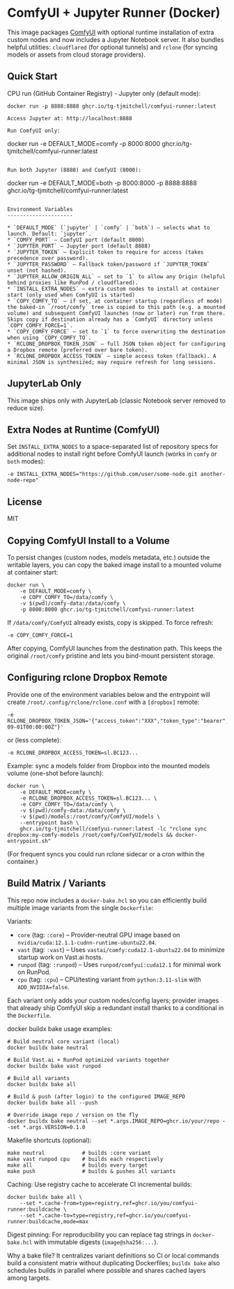 ComfyUI + Jupyter Runner (Docker)
=================================

This image packages [ComfyUI](https://github.com/comfyanonymous/ComfyUI) with optional runtime installation of extra custom nodes and now includes a Jupyter Notebook server.
It also bundles helpful utilities: `cloudflared` (for optional tunnels) and `rclone` (for syncing models or assets from cloud storage providers).

Quick Start
-----------

CPU run (GitHub Container Registry) - Jupyter only (default mode):

```
docker run -p 8888:8888 ghcr.io/tg-tjmitchell/comfyui-runner:latest

Access Jupyter at: http://localhost:8888

Run ComfyUI only:

```
docker run -e DEFAULT_MODE=comfy -p 8000:8000 ghcr.io/tg-tjmitchell/comfyui-runner:latest
```

Run both Jupyter (8888) and ComfyUI (8000):

```
docker run -e DEFAULT_MODE=both -p 8000:8000 -p 8888:8888 ghcr.io/tg-tjmitchell/comfyui-runner:latest
```

Environment Variables
---------------------

* `DEFAULT_MODE` (`jupyter` | `comfy` | `both`) – selects what to launch. Default: `jupyter`.
* `COMFY_PORT` – ComfyUI port (default 8000)
* `JUPYTER_PORT` – Jupyter port (default 8888)
* `JUPYTER_TOKEN` – Explicit token to require for access (takes precedence over password).
* `JUPYTER_PASSWORD` – Fallback token/password if `JUPYTER_TOKEN` unset (not hashed).
* `JUPYTER_ALLOW_ORIGIN_ALL` – set to `1` to allow any Origin (helpful behind proxies like RunPod / cloudflared).
* `INSTALL_EXTRA_NODES` – extra custom nodes to install at container start (only used when ComfyUI is started)
* `COPY_COMFY_TO` – if set, at container startup (regardless of mode) the baked-in `/root/comfy` tree is copied to this path (e.g. a mounted volume) and subsequent ComfyUI launches (now or later) run from there. Skips copy if destination already has a `ComfyUI` directory unless `COPY_COMFY_FORCE=1`.
* `COPY_COMFY_FORCE` – set to `1` to force overwriting the destination when using `COPY_COMFY_TO`.
* `RCLONE_DROPBOX_TOKEN_JSON` – full JSON token object for configuring a Dropbox remote (preferred over bare token).
* `RCLONE_DROPBOX_ACCESS_TOKEN` – simple access token (fallback). A minimal JSON is synthesized; may require refresh for long sessions.
```

JupyterLab Only
----------------

This image ships only with JupyterLab (classic Notebook server removed to reduce size).

Extra Nodes at Runtime (ComfyUI)
--------------------------------

Set `INSTALL_EXTRA_NODES` to a space-separated list of repository specs for additional nodes to install right before ComfyUI launch (works in `comfy` or `both` modes):

```
-e INSTALL_EXTRA_NODES="https://github.com/user/some-node.git another-node-repo"
```

License
-------

MIT

Copying ComfyUI Install to a Volume
-----------------------------------

To persist changes (custom nodes, models metadata, etc.) outside the writable layers, you can copy the baked image install to a mounted volume at container start:

```
docker run \
	-e DEFAULT_MODE=comfy \
	-e COPY_COMFY_TO=/data/comfy \
	-v $(pwd)/comfy-data:/data/comfy \
	-p 8000:8000 ghcr.io/tg-tjmitchell/comfyui-runner:latest
```

If `/data/comfy/ComfyUI` already exists, copy is skipped. To force refresh:

```
-e COPY_COMFY_FORCE=1
```

After copying, ComfyUI launches from the destination path. This keeps the original `/root/comfy` pristine and lets you bind-mount persistent storage.

Configuring rclone Dropbox Remote
---------------------------------

Provide one of the environment variables below and the entrypoint will create `/root/.config/rclone/rclone.conf` with a `[dropbox]` remote:

```
-e RCLONE_DROPBOX_TOKEN_JSON='{"access_token":"XXX","token_type":"bearer","refresh_token":"YYY","expiry":"2025-09-01T00:00:00Z"}'
```

or (less complete):

```
-e RCLONE_DROPBOX_ACCESS_TOKEN=sl.BC123...
```

Example: sync a models folder from Dropbox into the mounted models volume (one-shot before launch):

```
docker run \
	-e DEFAULT_MODE=comfy \
	-e RCLONE_DROPBOX_ACCESS_TOKEN=sl.BC123... \
	-e COPY_COMFY_TO=/data/comfy \
	-v $(pwd)/comfy-data:/data/comfy \
	-v $(pwd)/models:/root/comfy/ComfyUI/models \
	--entrypoint bash \
	ghcr.io/tg-tjmitchell/comfyui-runner:latest -lc "rclone sync dropbox:my-comfy-models /root/comfy/ComfyUI/models && docker-entrypoint.sh"
```

(For frequent syncs you could run rclone sidecar or a cron within the container.)

Build Matrix / Variants
-----------------------

This repo now includes a `docker-bake.hcl` so you can efficiently build multiple image variants from the single `Dockerfile`:

Variants:

* `core` (tag: `:core`) – Provider-neutral GPU image based on `nvidia/cuda:12.1.1-cudnn-runtime-ubuntu22.04`.
* `vast` (tag: `:vast`) – Uses `vastai/comfy:cuda12.1-ubuntu22.04` to minimize startup work on Vast.ai hosts.
* `runpod` (tag: `:runpod`) – Uses `runpod/comfyui:cuda12.1` for minimal work on RunPod.
* `cpu` (tag: `:cpu`) – CPU/testing variant from `python:3.11-slim` with `ADD_NVIDIA=false`.

Each variant only adds your custom nodes/config layers; provider images that already ship ComfyUI skip a redundant install thanks to a conditional in the `Dockerfile`.

docker buildx bake usage examples:

```
# Build neutral core variant (local)
docker buildx bake neutral

# Build Vast.ai + RunPod optimized variants together
docker buildx bake vast runpod

# Build all variants
docker buildx bake all

# Build & push (after login) to the configured IMAGE_REPO
docker buildx bake all --push

# Override image repo / version on the fly
docker buildx bake neutral --set *.args.IMAGE_REPO=ghcr.io/your/repo --set *.args.VERSION=0.1.0
```

Makefile shortcuts (optional):

```
make neutral            # builds :core variant
make vast runpod cpu    # builds each respectively
make all                # builds every target
make push               # builds & pushes all variants
```

Caching: Use registry cache to accelerate CI incremental builds:

```
docker buildx bake all \
	--set *.cache-from=type=registry,ref=ghcr.io/you/comfyui-runner:buildcache \
	--set *.cache-to=type=registry,ref=ghcr.io/you/comfyui-runner:buildcache,mode=max
```

Digest pinning: For reproducibility you can replace tag strings in `docker-bake.hcl` with immutable digests (`image@sha256:...`).

Why a bake file? It centralizes variant definitions so CI or local commands build a consistent matrix without duplicating Dockerfiles; `buildx bake` also schedules builds in parallel where possible and shares cached layers among targets.
